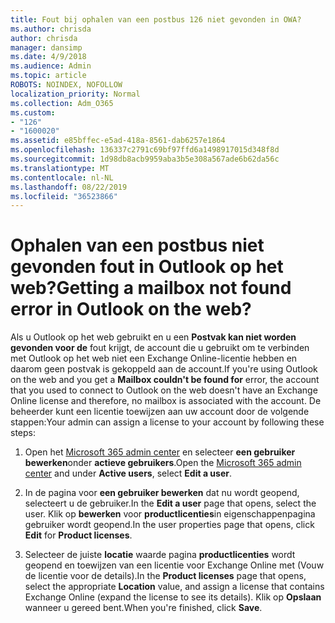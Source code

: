 ```yaml
---
title: Fout bij ophalen van een postbus 126 niet gevonden in OWA?
ms.author: chrisda
author: chrisda
manager: dansimp
ms.date: 4/9/2018
ms.audience: Admin
ms.topic: article
ROBOTS: NOINDEX, NOFOLLOW
localization_priority: Normal
ms.collection: Adm_O365
ms.custom:
- "126"
- "1600020"
ms.assetid: e85bffec-e5ad-418a-8561-dab6257e1864
ms.openlocfilehash: 136337c2791c69bf97ffd6a1498917015d348f8d
ms.sourcegitcommit: 1d98db8acb9959aba3b5e308a567ade6b62da56c
ms.translationtype: MT
ms.contentlocale: nl-NL
ms.lasthandoff: 08/22/2019
ms.locfileid: "36523866"
---
```

# <a name="getting-a-mailbox-not-found-error-in-outlook-on-the-web"></a><span data-ttu-id="f4a49-102">Ophalen van een postbus niet gevonden fout in Outlook op het web?</span><span class="sxs-lookup"><span data-stu-id="f4a49-102">Getting a mailbox not found error in Outlook on the web?</span></span>

<span data-ttu-id="f4a49-103">Als u Outlook op het web gebruikt en u een **Postvak kan niet worden gevonden voor de** fout krijgt, de account die u gebruikt om te verbinden met Outlook op het web niet een Exchange Online-licentie hebben en daarom geen postvak is gekoppeld aan de account.</span><span class="sxs-lookup"><span data-stu-id="f4a49-103">If you're using Outlook on the web and you get a **Mailbox couldn't be found for** error, the account that you used to connect to Outlook on the web doesn't have an Exchange Online license and therefore, no mailbox is associated with the account.</span></span> <span data-ttu-id="f4a49-104">De beheerder kunt een licentie toewijzen aan uw account door de volgende stappen:</span><span class="sxs-lookup"><span data-stu-id="f4a49-104">Your admin can assign a license to your account by following these steps:</span></span>

1. <span data-ttu-id="f4a49-105">Open het [Microsoft 365 admin center](https://portal.office.com/adminportal/home#/homepage) en selecteer **een gebruiker bewerken**onder **actieve gebruikers**.</span><span class="sxs-lookup"><span data-stu-id="f4a49-105">Open the [Microsoft 365 admin center](https://portal.office.com/adminportal/home#/homepage) and under **Active users**, select **Edit a user**.</span></span>

2. <span data-ttu-id="f4a49-106">In de pagina voor **een gebruiker bewerken** dat nu wordt geopend, selecteert u de gebruiker.</span><span class="sxs-lookup"><span data-stu-id="f4a49-106">In the **Edit a user** page that opens, select the user.</span></span> <span data-ttu-id="f4a49-107">Klik op **bewerken** voor **productlicenties**in eigenschappenpagina gebruiker wordt geopend.</span><span class="sxs-lookup"><span data-stu-id="f4a49-107">In the user properties page that opens, click **Edit** for **Product licenses**.</span></span>

3. <span data-ttu-id="f4a49-108">Selecteer de juiste **locatie** waarde pagina **productlicenties** wordt geopend en toewijzen van een licentie voor Exchange Online met (Vouw de licentie voor de details).</span><span class="sxs-lookup"><span data-stu-id="f4a49-108">In the **Product licenses** page that opens, select the appropriate **Location** value, and assign a license that contains Exchange Online (expand the license to see its details).</span></span> <span data-ttu-id="f4a49-109">Klik op **Opslaan** wanneer u gereed bent.</span><span class="sxs-lookup"><span data-stu-id="f4a49-109">When you're finished, click **Save**.</span></span>
